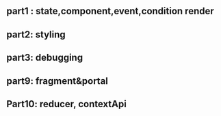 
##  part1 : state,component,event,condition render
##  part2: styling
##  part3: debugging
##  part9: fragment&portal
##  Part10: reducer, contextApi